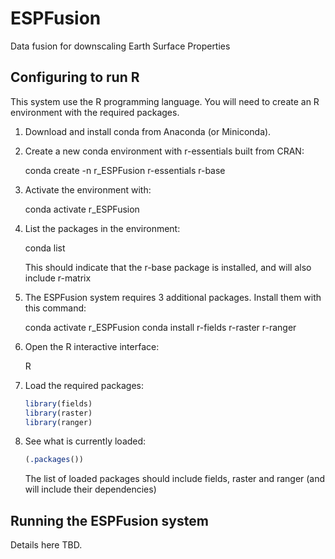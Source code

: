 # ESPFusion
Data fusion for downscaling Earth Surface Properties

## Configuring to run R

This system use the R programming language.  You will need to
create an R environment with the required packages.

1. Download and install conda from Anaconda (or Miniconda).

2. Create a new conda environment with r-essentials built from
   CRAN:
   
   conda create -n r_ESPFusion r-essentials r-base
   
3. Activate the environment with:

   conda activate r_ESPFusion
   
4. List the packages in the environment:

   conda list
   
   This should indicate that the r-base package is installed, and
   will also include r-matrix
   
5. The ESPFusion system requires 3 additional packages. Install
   them with this command:

   conda activate r_ESPFusion
   conda install r-fields r-raster r-ranger
   
6. Open the R interactive interface:

   R
   
7. Load the required packages:

   ```R
   library(fields)
   library(raster)
   library(ranger)
   ```
   
8. See what is currently loaded:

   ```R
   (.packages())
   ```
   
   The list of loaded packages should include fields, raster and
   ranger (and will include their dependencies)
   
## Running the ESPFusion system

Details here TBD.
